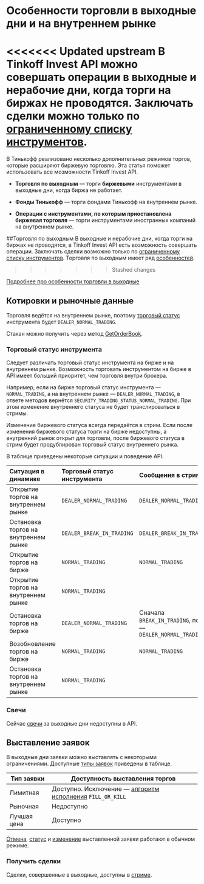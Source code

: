 # Особенности торговли в выходные дни и на внутреннем рынке

<<<<<<< Updated upstream
В Tinkoff Invest API можно совершать операции в выходные и нерабочие дни, когда торги на биржах не проводятся.
Заключать сделки можно только по [ограниченному списку инструментов](/investAPI/faq_instruments/#_20).
=======
В Тинькофф реализовано несколько дополнительных режимов торгов, которые расширяют биржевую торговлю.
Эта статья поможет использовать все мозможности Tinkoff Invest API.

* **Торговля по выходным** — торги **биржевыми** инструментами в выходные дни, когда биржа не работает.

* **Фонды Тинькофф** — торги фондами Тинькофф на внутреннем рынке.

* **Операции с инструментами, по которым приостановлена биржевая торговля** — торги инструментами
  иностранных компаний на внутреннем рынке.

##Торговля по выходным
В выходные и нерабочие дни, когда торги на биржах не проводятся, в Tinkoff Invest API есть возможность совершать операции.
Заключать сделки возможно только по [ограниченному списку инструментов](/investAPI/faq_instruments/#_20).
Торговля по выходным имеет ряд [особенностей](https://www.tinkoff.ru/finance/blog/weekend-trading/).
>>>>>>> Stashed changes

[Подробнее про особенности торговли в выходные](https://www.tinkoff.ru/finance/blog/weekend-trading/)

## Котировки и рыночные данные

Торговля ведётся на внутреннем рынке, поэтому [торговый статус](/investAPI/marketdata/#gettradingstatus) инструмента будет `DEALER_NORMAL_TRADING`.

Стакан можно получить через метод [GetOrderBook](/investAPI/marketdata/#getorderbook).

### Торговый статус инструмента

Следует различать торговый статус инструмента на бирже и на внутреннем рынке. Возможность торговать инструментом на бирже в API имеет больший приоритет, чем торговля внутри брокера. 

Например, если на бирже торговый статус инструмента — `NORMAL_TRADING`, а на внутреннем рынке — `DEALER_NORMAL_TRADING`, в ответе методов вернётся `SECURITY_TRADING_STATUS_NORMAL_TRADING`. При этом изменение внутреннего статуса не будет транслироваться в стримы.

Изменение биржевого статуса всегда передаётся в стрим. Если после изменения биржевого статуса торги на бирже недоступны, а внутренний рынок открыт для торговли, после биржевого статуса в стрим будет продублирован торговый статус внутреннего рынка. 

В таблице приведены некоторые ситуации и поведение API.

|     Ситуация в динамике               | Торговый статус инструмента | Сообщения в стриме                                   |
|:------------------------------------------|:----------------------------|:-----------------------------------------------------|
|Открытие торгов на внутреннем рынке        |   `DEALER_NORMAL_TRADING`     |             `DEALER_NORMAL_TRADING `                   |
|Остановка торгов на внутреннем рынке       |   `DEALER_BREAK_IN_TRADING`   |             `DEALER_BREAK_IN_TRADING`                 |
|Открытие торгов на бирже                   |          `NORMAL_TRADING`     |               `NORMAL_TRADING`                         |
|Открытие торгов на внутреннем рынке        |          `NORMAL_TRADING`     |                                                      |
|Остановка торгов на бирже                  |   `DEALER_NORMAL_TRADING`     |Сначала `BREAK_IN_TRADING`, потом —  `DEALER_NORMAL_TRADING`|
|Возобновление торгов на бирже              |          `NORMAL_TRADING`     |               `NORMAL_TRADING`                         |
|Остановка торгов на внутреннем рынке       |          `NORMAL_TRADING`     |                                                      |


### Свечи

Сейчас [свечи](/investAPI/marketdata/#getcandles) за выходные дни недоступны в API.

## Выставление заявок

В выходные дни заявки можно выставлять с некоторыми ограничениями. Доступные [типы заявок](/investAPI/orders/#ordertype) приведены в таблице.

|Тип заявки|Доступность выставления торгов|
|---|---|
Лимитная|Доступно. Исключение — [алгоритм исполнения](/investAPI/orders/#timeinforcetype) `FILL_OR_KILL`|
Рыночная|Недоступно|
Лучшая цена|Доступно|

[Отмена](/investAPI/orders/#cancelorder), [cтатус](/investAPI/orders/#getorderstate) и [изменение](/investAPI/orders/#replaceorder) выставленной заявки работают в обычном режиме.

### Получить сделки

Сделки, совершенные в выходные, доступны в [стриме](/investAPI/orders/#tradesstream).
